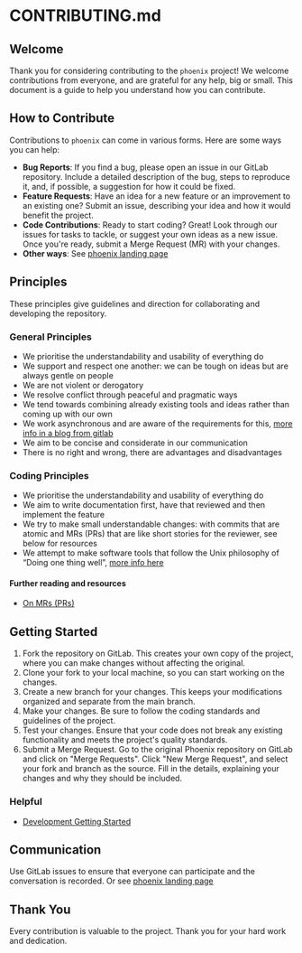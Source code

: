 # CONTRIBUTING.md

## Welcome

Thank you for considering contributing to the `phoenix` project! We welcome contributions from
everyone, and are grateful for any help, big or small. This document is a guide to help you
understand how you can contribute.

## How to Contribute

Contributions to `phoenix` can come in various forms. Here are some ways you can help:

* **Bug Reports**: If you find a bug, please open an issue in our GitLab repository. Include a
  detailed description of the bug, steps to reproduce it, and, if possible, a suggestion for how it
  could be fixed.
* **Feature Requests**: Have an idea for a new feature or an improvement to an existing one? Submit
  an issue, describing your idea and how it would benefit the project.
* **Code Contributions**: Ready to start coding? Great! Look through our issues for tasks to
  tackle, or suggest your own ideas as a new issue. Once you're ready, submit a Merge Request (MR)
  with your changes.
* **Other ways**: See [phoenix landing
  page](https://howtobuildup.org/programs/digital-conflict/phoenix/)

## Principles

These principles give guidelines and direction for collaborating and developing the repository.

### General Principles

* We prioritise the understandability and usability of everything do
* We support and respect one another: we can be tough on ideas but are always gentle on people
* We are not violent or derogatory
* We resolve conflict through peaceful and pragmatic ways
* We tend towards combining already existing tools and ideas rather than coming up with our own
* We work asynchronous and are aware of the requirements for this, [more info in a blog from
  gitlab](https://about.gitlab.com/company/culture/all-remote/asynchronous/#how-does-asynchronous-communication-work)
* We aim to be concise and considerate in our communication
* There is no right and wrong, there are advantages and disadvantages

### Coding Principles

* We prioritise the understandability and usability of everything do
* We aim to write documentation first, have that reviewed and then implement the feature
* We try to make small understandable changes: with commits that are atomic and MRs (PRs) that are
  like short stories for the reviewer, see below for resources
* We attempt to make software tools that follow the Unix philosophy of “Doing one thing well”,
  [more info here](http://www.catb.org/~esr/writings/taoup/html/ch01s06.htm)

#### Further reading and resources

* [On MRs (PRs)](https://wiki.crdb.io/wiki/spaces/CRDB/pages/1411744698/Organizing+PRs+and+Commits)

## Getting Started

1. Fork the repository on GitLab. This creates your own copy of the project, where you can make
changes without affecting the original.
2. Clone your fork to your local machine, so you can start working on the changes.
3. Create a new branch for your changes. This keeps your modifications organized and separate from
the main branch.
4. Make your changes. Be sure to follow the coding standards and guidelines of the project.
5. Test your changes. Ensure that your code does not break any existing functionality and meets the
project's quality standards.
6. Submit a Merge Request. Go to the original Phoenix repository on GitLab and click on "Merge
Requests". Click "New Merge Request", and select your fork and branch as the source. Fill in the
details, explaining your changes and why they should be included.

### Helpful

* [Development Getting Started](/docs/development_getting_started.md)

## Communication

Use GitLab issues to ensure that everyone can participate and the conversation is recorded. Or see
[phoenix landing page](https://howtobuildup.org/programs/digital-conflict/phoenix/)

## Thank You

Every contribution is valuable to the project. Thank you for your hard work and dedication.
